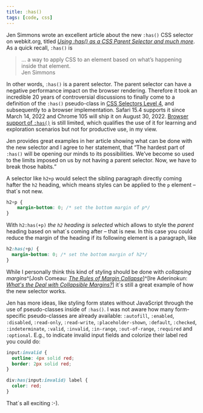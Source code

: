 ```yaml
---
title: :has()
tags: [code, css]
---
```

Jen Simmons wrote an excellent article about the new `:has()` CSS selector on webkit.org, titled [<cite>Using :has() as a CSS Parent Selector and much more</cite>](https://webkit.org/blog/13096/css-has-pseudo-class/). As a quick recall, `:has()` is

<blockquote>
… a way to apply CSS to an element based on what’s happening inside that element.
<footer>Jen Simmons</footer>
</blockquote>

In other words, `:has()` is a parent selector. The parent selector can have a negative performance impact on the browser rendering. Therefore it took an incredible 20 years of controversial discussions to finally come to a definition of the `:has()` pseudo-class in [CSS Selectors Level 4](https://www.w3.org/TR/selectors-4/#relational), and subsequently to a browser implementation. Safari 15.4 supports it since March 14, 2022 and Chrome 105 will ship it on August 30, 2022. [Browser support of `:has()`](https://caniuse.com/?search=%3Ahas()) is still limited, which qualifies the use of it for learning and exploration scenarios but not for productive use, in my view.

Jen provides great examples in her article showing what can be done with the new selector and I agree to her statement, that <q>The hardest part of `:has()` will be opening our minds to its possibilities. We’ve become so used to the limits imposed on us by not having a parent selector. Now, we have to break those habits.</q>

A selector like `h2+p` would select the sibling paragraph directly coming hafter the `h2` heading, which means styles can be applied to the `p` element – that´s not new. 

```css
h2+p {
	margin-bottom: 0; /* set the bottom margin of p*/
}
```

With `h2:has(+p)` *the `h2` heading is selected* which allows to style the *parent* heading based on what´s coming after – that is new. In this case you could reduce the margin of the heading if its following element is a paragraph, like

```css
h2:has(+p) {
  margin-bottom: 0; /* set the bottom margin of h2*/
}
```

While I personally think this kind of styling should be done with *collapsing margins*^[Josh Comeau: [<cite>The Rules of Margin Collapse</cite>](https://www.joshwcomeau.com/css/rules-of-margin-collapse/)]^[Ire Aderinokun: [<cite>What's the Deal with Collapsible Margins?</cite>](https://bitsofco.de/collapsible-margins/)] it´s still a great example of how the new selector works.

Jen has more ideas, like styling form states without JavaScript through the use of pseudo-classes inside of `:has()`. I was not aware how many form-specific pseudo-classes are already available: `:autofill`, `:enabled`, `:disabled`, `:read-only`, `:read-write`, `:placeholder-shown`, `:default`, `:checked`, `:indeterminate`, `:valid`, `:invalid`, `:in-range`, `:out-of-range`, `:required` and `:optional`. E.g., to indicate invalid input fields and colorize their label red you could do:

```css
input:invalid {
  outline: 4px solid red;
  border: 2px solid red;
} 

div:has(input:invalid) label {
  color: red;
}
```

That´s all exciting :-).